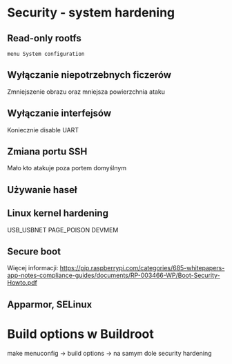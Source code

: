 # Security - system hardening

## Read-only rootfs

    menu System configuration 

## Wyłączanie niepotrzebnych ficzerów 

Zmniejszenie obrazu oraz mniejsza powierzchnia ataku

## Wyłączanie interfejsów

Koniecznie disable UART

## Zmiana portu SSH 

Mało kto atakuje poza portem domyślnym

## Używanie haseł 

## Linux kernel hardening
USB_USBNET
PAGE_POISON
DEVMEM

## Secure boot 

Więcej informacji: https://pip.raspberrypi.com/categories/685-whitepapers-app-notes-compliance-guides/documents/RP-003466-WP/Boot-Security-Howto.pdf

## Apparmor, SELinux

# Build options w Buildroot

make menuconfig -> build options -> na samym dole security hardening 
